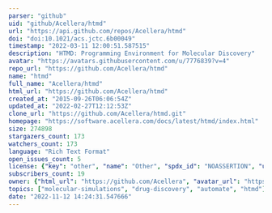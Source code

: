 ```yaml
---
parser: "github"
uid: "github/Acellera/htmd"
url: "https://api.github.com/repos/Acellera/htmd"
doi: "doi:10.1021/acs.jctc.6b00049"
timestamp: "2022-03-11 12:00:51.587515"
description: "HTMD: Programming Environment for Molecular Discovery"
avatar: "https://avatars.githubusercontent.com/u/7776839?v=4"
repo_url: "https://github.com/Acellera/htmd"
name: "htmd"
full_name: "Acellera/htmd"
html_url: "https://github.com/Acellera/htmd"
created_at: "2015-09-26T06:06:54Z"
updated_at: "2022-02-27T12:12:53Z"
clone_url: "https://github.com/Acellera/htmd.git"
homepage: "https://software.acellera.com/docs/latest/htmd/index.html"
size: 274898
stargazers_count: 173
watchers_count: 173
language: "Rich Text Format"
open_issues_count: 5
license: {"key": "other", "name": "Other", "spdx_id": "NOASSERTION", "url": null, "node_id": "MDc6TGljZW5zZTA="}
subscribers_count: 19
owner: {"html_url": "https://github.com/Acellera", "avatar_url": "https://avatars.githubusercontent.com/u/7776839?v=4", "login": "Acellera", "type": "Organization"}
topics: ["molecular-simulations", "drug-discovery", "automate", "htmd"]
date: "2022-11-12 14:24:31.547666"
---
```


